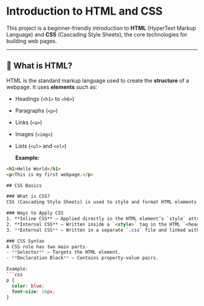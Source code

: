# Introduction to HTML and CSS

This project is a beginner-friendly introduction to **HTML** (HyperText Markup Language) and **CSS** (Cascading Style Sheets), the core technologies for building web pages.

---

## 📄 What is HTML?
HTML is the standard markup language used to create the **structure** of a webpage. It uses **elements** such as:
- Headings (`<h1>` to `<h6>`)
- Paragraphs (`<p>`)
- Links (`<a>`)
- Images (`<img>`)
- Lists (`<ul>` and `<ol>`)

  **Example:**
```html
<h1>Hello World</h1>
<p>This is my first webpage.</p>

## CSS Basics

### What is CSS?
CSS (Cascading Style Sheets) is used to style and format HTML elements on a webpage. It controls layout, colors, fonts, and more.

### Ways to Apply CSS
1. **Inline CSS** – Applied directly in the HTML element’s `style` attribute.
2. **Internal CSS** – Written inside a `<style>` tag in the HTML `<head>`.
3. **External CSS** – Written in a separate `.css` file and linked with `<link>`.

### CSS Syntax
A CSS rule has two main parts:
- **Selector** – Targets the HTML element.
- **Declaration Block** – Contains property-value pairs.

Example:
```css
p {
  color: blue;
  font-size: 16px;
}
